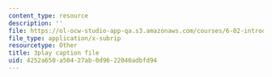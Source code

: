 ```yaml
---
content_type: resource
description: ''
file: https://ol-ocw-studio-app-qa.s3.amazonaws.com/courses/6-02-introduction-to-eecs-ii-digital-communication-systems-fall-2012/4252a650a50427ab0d9622040adbfd94_fQcJNoe-q-s.srt
file_type: application/x-subrip
resourcetype: Other
title: 3play caption file
uid: 4252a650-a504-27ab-0d96-22040adbfd94
---
```

